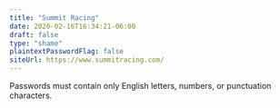 ```yaml
---
title: "Summit Racing"
date: 2020-02-16T16:34:21-06:00
draft: false
type: "shame"
plaintextPasswordFlag: false
siteUrl: https://www.summitracing.com/
---
```

Passwords must contain only English letters, numbers, or punctuation characters.